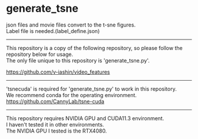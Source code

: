 # generate_tsne
json files and movie files convert to the t-sne figures.  
Label file is needed.(label_define.json)  
***
This repository is a copy of the following repository, so please follow the repository below for usage.  
The only file unique to this repository is 'generate_tsne.py'.  

https://github.com/v-iashin/video_features  
***
'tsnecuda' is required for 'generate_tsne.py' to work in this repository.  
We recommend conda for the operating environment.  
https://github.com/CannyLab/tsne-cuda  
***
This repository requires NVIDIA GPU and CUDA11.3 environment.   
I haven't tested it in other environments.  
The NVIDIA GPU I tested is the RTX4080.  
